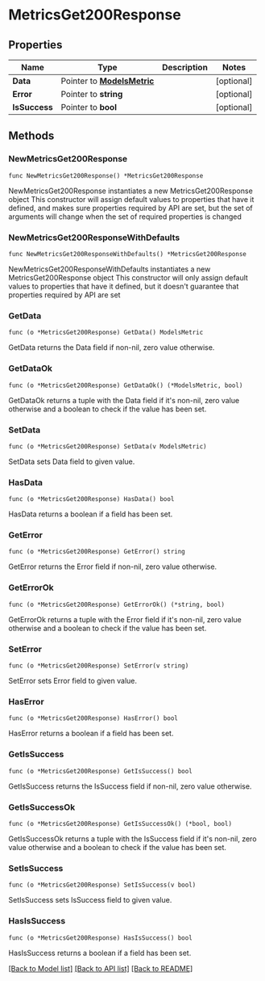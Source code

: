 # MetricsGet200Response

## Properties

Name | Type | Description | Notes
------------ | ------------- | ------------- | -------------
**Data** | Pointer to [**ModelsMetric**](ModelsMetric.md) |  | [optional] 
**Error** | Pointer to **string** |  | [optional] 
**IsSuccess** | Pointer to **bool** |  | [optional] 

## Methods

### NewMetricsGet200Response

`func NewMetricsGet200Response() *MetricsGet200Response`

NewMetricsGet200Response instantiates a new MetricsGet200Response object
This constructor will assign default values to properties that have it defined,
and makes sure properties required by API are set, but the set of arguments
will change when the set of required properties is changed

### NewMetricsGet200ResponseWithDefaults

`func NewMetricsGet200ResponseWithDefaults() *MetricsGet200Response`

NewMetricsGet200ResponseWithDefaults instantiates a new MetricsGet200Response object
This constructor will only assign default values to properties that have it defined,
but it doesn't guarantee that properties required by API are set

### GetData

`func (o *MetricsGet200Response) GetData() ModelsMetric`

GetData returns the Data field if non-nil, zero value otherwise.

### GetDataOk

`func (o *MetricsGet200Response) GetDataOk() (*ModelsMetric, bool)`

GetDataOk returns a tuple with the Data field if it's non-nil, zero value otherwise
and a boolean to check if the value has been set.

### SetData

`func (o *MetricsGet200Response) SetData(v ModelsMetric)`

SetData sets Data field to given value.

### HasData

`func (o *MetricsGet200Response) HasData() bool`

HasData returns a boolean if a field has been set.

### GetError

`func (o *MetricsGet200Response) GetError() string`

GetError returns the Error field if non-nil, zero value otherwise.

### GetErrorOk

`func (o *MetricsGet200Response) GetErrorOk() (*string, bool)`

GetErrorOk returns a tuple with the Error field if it's non-nil, zero value otherwise
and a boolean to check if the value has been set.

### SetError

`func (o *MetricsGet200Response) SetError(v string)`

SetError sets Error field to given value.

### HasError

`func (o *MetricsGet200Response) HasError() bool`

HasError returns a boolean if a field has been set.

### GetIsSuccess

`func (o *MetricsGet200Response) GetIsSuccess() bool`

GetIsSuccess returns the IsSuccess field if non-nil, zero value otherwise.

### GetIsSuccessOk

`func (o *MetricsGet200Response) GetIsSuccessOk() (*bool, bool)`

GetIsSuccessOk returns a tuple with the IsSuccess field if it's non-nil, zero value otherwise
and a boolean to check if the value has been set.

### SetIsSuccess

`func (o *MetricsGet200Response) SetIsSuccess(v bool)`

SetIsSuccess sets IsSuccess field to given value.

### HasIsSuccess

`func (o *MetricsGet200Response) HasIsSuccess() bool`

HasIsSuccess returns a boolean if a field has been set.


[[Back to Model list]](../README.md#documentation-for-models) [[Back to API list]](../README.md#documentation-for-api-endpoints) [[Back to README]](../README.md)


